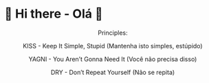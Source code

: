 # 👋 Hi there - Olá 👋
<!--## I'm Chacal-->

<p align="center">Principles:</p>
<p align="center">KISS - Keep It Simple, Stupid (Mantenha isto simples, estúpido)</p>
<p align="center">YAGNI - You Aren’t Gonna Need It (Você não precisa disso)</p>
<p align="center">DRY - Don’t Repeat Yourself (Não se repita)</p>




<!--Your IP Public: curl http://www.icanhazip.com/



<!--
**chclxds/chclxds** is a ✨ _special_ ✨ repository because its `README.md` (this file) appears on your GitHub profile.

Here are some ideas to get you started:

- 🔭 I’m currently working on ...
- 🌱 I’m currently learning ...
- 👯 I’m looking to collaborate on ...
- 🤔 I’m looking for help with ...
- 💬 Ask me about ...
- 📫 How to reach me: ...
- 😄 Pronouns: ...
- ⚡ Fun fact: ...
-->

